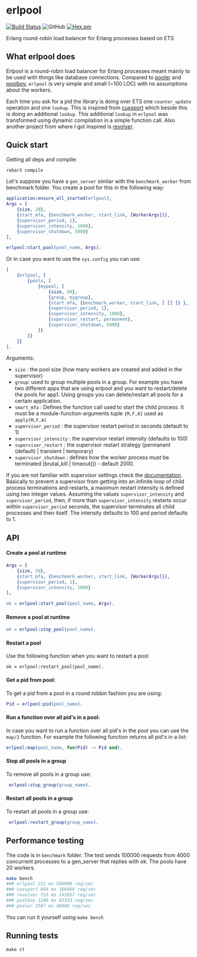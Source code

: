 erlpool
================

[![Build Status](https://travis-ci.com/silviucpp/erlpool.svg?branch=master)](https://travis-ci.com/github/silviucpp/erlpool)
![GitHub](https://img.shields.io/github/license/silviucpp/erlpool)
[![Hex.pm](https://img.shields.io/hexpm/v/erlpool)](https://hex.pm/packages/erlpool)

Erlang round-robin load balancer for Erlang processes based on ETS

What erlpool does
-----------

Erlpool is a round-robin load balancer for Erlang processes meant mainly to be used with things like database connections. 
Compared to [pooler][3] and [poolboy][4], `erlpool` is very simple and small (~100 LOC) with no assumptions about the workers.

Each time you ask for a pid the library is doing over ETS one `counter_update` operation and one `lookup`. This is inspired
from [cuesport][2] which beside this is doing an additional `lookup`. This additional `lookup` in `erlpool` was transformed using 
dynamic compilation in a simple function call. Also another project from where I got inspired is [revolver][1]. 

Quick start
-----------

Getting all deps and compile:

```sh
rebar3 compile
```

Let's suppose you have a `gen_server` similar with the `benchmark_worker` from benchmark folder. You create a pool for this in the following way:

```erlang 
application:ensure_all_started(erlpool),
Args = [
    {size, 20},
    {start_mfa, {benchmark_worker, start_link, [WorkerArgs]}},
    {supervisor_period, 1},
    {supervisor_intensity, 1000},
    {supervisor_shutdown, 5000}
],

erlpool:start_pool(pool_name, Args).
```

Or in case you want to use the `sys.config` you can use:

```erlang
[
    {erlpool, [
        {pools, [
            {mypool, [
                {size, 50},
                {group, mygroup},
                {start_mfa, {benchmark_worker, start_link, [ [] ]} },
                {supervisor_period, 1},
                {supervisor_intensity, 1000},
                {supervisor_restart, permanent},
                {supervisor_shutdown, 5000}
            ]}
        ]}
    ]}
].
```

Arguments:

- `size` : the pool size (how many workers are created and added in the supervisor)
- `group`: used to group multiple pools in a group. For example you have two different apps that are using erlpool and you want to restart/delete the 
pools for app1. Using groups you can delete/restart all pools for a certain application. 
- `smart_mfa` : Defines the function call used to start the child process. It must be a module-function-arguments tuple `{M,F,A}` used as `apply(M,F,A)`
- `supervisor_period` : the supervisor restart period in seconds (default to 1)
- `supervisor_intensity` : the supervisor restart intensity (defaults to 100)
- `supervisor_restart` : the supervisor restart strategy (permanent (default) | transient | temporary)
- `supervisor_shutdown` : defines how the worker process must be terminated  (brutal_kill | timeout()) - default 2000.

If you are not familiar with supervisor settings check the [documentation][5]. Basically to prevent a supervisor from getting 
into an infinite loop of child process terminations and restarts, a maximum restart intensity is defined using two integer values. 
Assuming the values `supervisor_intensity` and `supervisor_period`, then, if more than `supervisor_intensity` restarts occur within 
`supervisor_period` seconds, the supervisor terminates all child processes and then itself. The intensity defaults to 100 and period defaults to 1.

API
-------

#### Create a pool at runtime

```erlang 
Args = [
    {size, 20},
    {start_mfa, {benchmark_worker, start_link, [WorkerArgs]}},
    {supervisor_period, 1},
    {supervisor_intensity, 1000}
],

ok = erlpool:start_pool(pool_name, Args).
```

#### Remove a pool at runtime

```erlang
ok = erlpool:stop_pool(pool_name).
```

#### Restart a pool

Use the following function when you want to restart a pool

```
ok = erlpool:restart_pool(pool_name).
```

#### Get a pid from pool:

To get a pid from a pool in a round robbin fashion you are using:

```erlang
Pid = erlpool:pid(pool_name).
```

#### Run a function over all pid's in a pool:

In case you want to run a function over all pid's in the pool you can use the `map/2` function. For example the following
function returns all pid's in a list:

```erlang
erlpool:map(pool_name, fun(Pid) -> Pid end).
```

#### Stop all pools in a group

To remove all pools in a group use: 

```erlang
 erlpool:stop_group(group_name).
```

#### Restart all pools in a group

To restart all pools in a group use:

```erlang
 erlpool:restart_group(group_name).
```

Performance testing
-----------

The code is in `benchmark` folder. The test sends 100000 requests from 4000 concurrent processes to a gen_server that 
replies with ok. The pools have 20 workers.

```sh
make bench
### erlpool 231 ms 500000 req/sec 
### cuesport 664 ms 166666 req/sec 
### revolver 755 ms 142857 req/sec 
### poolboy 1246 ms 83333 req/sec 
### pooler 2587 ms 40000 req/sec 
```

You can run it yourself using `make bench` 

Running tests
-----------

```
make ct
```

[1]:https://github.com/odo/revolver
[2]:https://github.com/esl/cuesport
[3]:https://github.com/seth/pooler
[4]:https://github.com/devinus/poolboy
[5]:http://erlang.org/doc/man/supervisor.html
